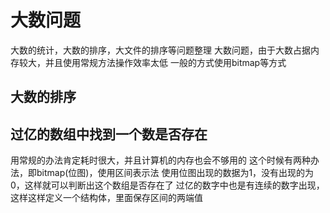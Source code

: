 # 大数问题
大数的统计，大数的排序，大文件的排序等问题整理
大数问题，由于大数占据内存较大，并且使用常规方法操作效率太低
一般的方式使用bitmap等方式

## 大数的排序

## 过亿的数组中找到一个数是否存在
用常规的办法肯定耗时很大，并且计算机的内存也会不够用的
这个时候有两种办法，即bitmap(位图)，使用区间表示法
使用位图出现的数据为1，没有出现的为0，这样就可以判断出这个数组是否存在了
过亿的数字中也是有连续的数字出现，这样这样定义一个结构体，里面保存区间的两端值
